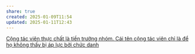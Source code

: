 ```yaml
---
share: true
created: 2025-01-09T11:54
updated: 2025-01-11T12:43
---
```

[Cộng tác viên thực chất là tiền trưởng nhóm. Cái tên cộng tác viên chỉ là để họ không thấy bị áp lực bởi chức danh](./C%E1%BB%99ng%20t%C3%A1c%20vi%C3%AAn,%20ti%E1%BB%81n%20tr%C6%B0%E1%BB%9Fng%20nh%C3%B3m/C%E1%BB%99ng%20t%C3%A1c%20vi%C3%AAn%20th%E1%BB%B1c%20ch%E1%BA%A5t%20l%C3%A0%20ti%E1%BB%81n%20tr%C6%B0%E1%BB%9Fng%20nh%C3%B3m.%20C%C3%A1i%20t%C3%AAn%20c%E1%BB%99ng%20t%C3%A1c%20vi%C3%AAn%20ch%E1%BB%89%20l%C3%A0%20%C4%91%E1%BB%83%20h%E1%BB%8D%20kh%C3%B4ng%20th%E1%BA%A5y%20b%E1%BB%8B%20%C3%A1p%20l%E1%BB%B1c%20b%E1%BB%9Fi%20ch%E1%BB%A9c%20danh.md)